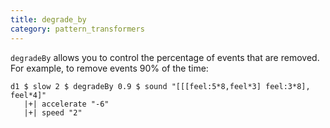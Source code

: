 ```yaml
---
title: degrade_by
category: pattern_transformers
---
```


`degradeBy` allows you to control the percentage of events that
are removed. For example, to remove events 90% of the time:

~~~~ {haskell}
d1 $ slow 2 $ degradeBy 0.9 $ sound "[[[feel:5*8,feel*3] feel:3*8], feel*4]"
   |+| accelerate "-6"
   |+| speed "2"
~~~~
